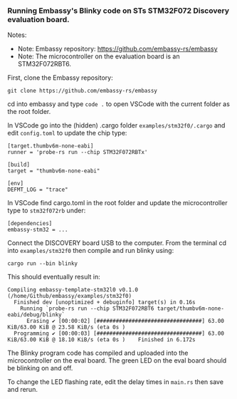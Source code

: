 ### Running Embassy's Blinky code on STs STM32F072 Discovery evaluation board.

Notes:
- Note: Embassy repository: https://github.com/embassy-rs/embassy
- Note: The microcontroller on the evaluation board is an STM32F072RBT6.

First, clone the Embassy repository:

```git clone https://github.com/embassy-rs/embassy```

cd into embassy and type ```code .``` to open VSCode with the current folder as the root folder.

In VSCode go into the (hidden) .cargo folder ```examples/stm32f0/.cargo``` and edit ```config.toml``` to update the chip type:

```
[target.thumbv6m-none-eabi]
runner = 'probe-rs run --chip STM32F072RBTx'

[build]
target = "thumbv6m-none-eabi"

[env]
DEFMT_LOG = "trace"
```

In VSCode find cargo.toml in the root folder and update the microcontroller type  to ```stm32f072rb``` under:

 ```
 [dependencies]
 embassy-stm32 = ...
 ```

Connect the DISCOVERY board USB to the computer. From the terminal cd into ```examples/stm32f0``` then compile and run blinky using:

```cargo run --bin blinky```

This should eventually result in:

```
Compiling embassy-template-stm32l0 v0.1.0 (/home/Github/embassy/examples/stm32f0)
  Finished dev [unoptimized + debuginfo] target(s) in 0.16s
    Running `probe-rs run --chip STM32F072RBT6 target/thumbv6m-none-eabi/debug/blinky`
      Erasing ✔ [00:00:02] [#################################] 63.00 KiB/63.00 KiB @ 23.58 KiB/s (eta 0s )
  Programming ✔ [00:00:03] [#################################] 63.00 KiB/63.00 KiB @ 18.10 KiB/s (eta 0s )    Finished in 6.172s
```

The Blinky program code has compiled and uploaded into the microcontroller on the eval board. The green LED on the eval board should be blinking on and off.

To change the LED flashing rate, edit the delay times in ```main.rs``` then save and rerun.
